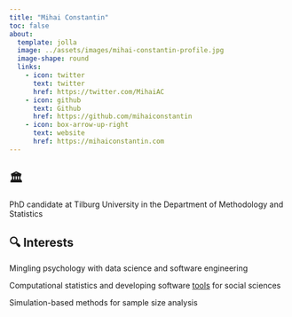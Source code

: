 ```yaml
---
title: "Mihai Constantin"
toc: false
about:
  template: jolla
  image: ../assets/images/mihai-constantin-profile.jpg
  image-shape: round
  links:
    - icon: twitter
      text: twitter
      href: https://twitter.com/MihaiAC
    - icon: github
      text: Github
      href: https://github.com/mihaiconstantin
    - icon: box-arrow-up-right
      text: website
      href: https://mihaiconstantin.com
---
```


## 🏛️

PhD candidate at Tilburg University in the Department of Methodology and Statistics

## 🔍 Interests

Mingling psychology with data science and software engineering

Computational statistics and developing software [tools](https://github.com/mihaiconstantin) for social sciences

Simulation-based methods for sample size analysis
